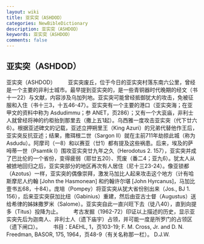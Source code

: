 ```yaml
---
layout: wiki
title: 亚实突（ASHDOD）
categories: NewBibleDictionary
description: 亚实突（ASHDOD）
keywords: 亚实突（ASHDOD）
comments: false
---
```


## 亚实突（ASHDOD）



亚实突（ASHDOD）
　　亚实突废丘，位于今日的亚实突村落东南六公里，曾经是一个主要的非利士城市。最早提到亚实突的，是一些青铜器时代晚期的经文（书十一22）与文献，内容涉及乌加列地。亚实突可能曾经抵御犹大的攻击，免被征服和入住（书十三3，十五46-47）。亚实突有一个主要的港口（亚实突海；在亚甲文的资料中称为 Asdudimmu；参 ANET，页286）；又有一个大衮庙，非利士人就曾经将神的约柜抬到那里去（撒上五1起）。乌西雅一度攻击亚实突（代下廿六6）。根据亚述碑文的记载，亚述立押朔里王（King Azuri）的兄弟代替他作王后，亚实突反抗亚述；结果，撒珥根二世（Sargon II）就在主前711年劫掠此城（称为 Asdudu）。阿摩司（一8）和以赛亚（廿1）都有提及这些祸患。后来，埃及的萨呣蒂一世（Psamtik I）围攻亚实突廿九年之久（Herodotus 2. 157），亚实突并成了巴比伦的一个省份，变得疲弱（耶廿五20）、荒废（番二4；亚九6）。犹太人从被掳地回归之后，亚实突部分的地区再次有人居住（尼十三23-24）。像亚锁都（Azotus）一样，亚实突的偶像崇拜，激发马加比人起来攻击这个地方（计有哈斯摩尼人约翰 [John the Hasmonean] 和约翰许尔堪 [John Hyrcanus]，马加比壹书五68，十84）。庞培（Pompey）将亚实突从犹大省份别出来（Jos., BJ 1. 156），后来亚实突获加比纽（Gabinius）重建，然后由亚古士督（Augustus）送给希律的姊妹撒罗米（Salome）。亚实突自此一直兴旺下去（徒八40），直到向提多（Titus）投降为止。
　　考古发掘（1962-72）印证以上描述的历史，显示亚实突先后为迦南人、非利士人（遗下庙宇）占领，并可能一度是所罗门的占领区（遗下闸口）。
　　书目：EAEHL,
1，页103-19; F. M. Cross, Jr. and D. N. Freedman, BASOR, 175, 1964，页48-9（有关名称那一栏）。
D.J.W.



